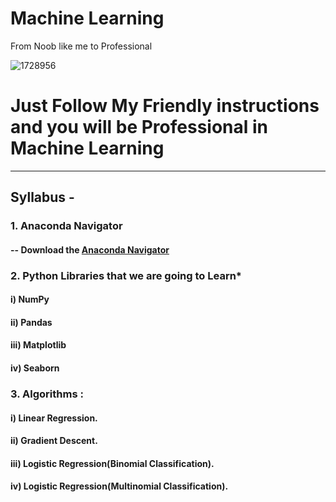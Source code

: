 # Machine Learning
From Noob like me to Professional

![1728956](https://user-images.githubusercontent.com/56548231/84780517-4b1fff00-b003-11ea-8c6a-07d7ccf0e057.jpg)

# Just Follow My Friendly instructions and you will be Professional in Machine Learning
----------------------------------------------------------------------

##  Syllabus -
### 1. Anaconda Navigator
#### -- Download the [Anaconda Navigator](https://www.anaconda.com/products/individual)
### 2. Python Libraries that we are going to Learn*
#### i) NumPy
#### ii) Pandas
#### iii) Matplotlib
#### iv) Seaborn <br>
### 3. Algorithms :
#### i) Linear Regression.
#### ii) Gradient Descent.
#### iii) Logistic Regression(Binomial Classification). 
#### iv) Logistic Regression(Multinomial Classification).

